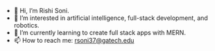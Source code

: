 - 👋 Hi, I’m Rishi Soni.
- 👀 I’m interested in artificial intelligence, full-stack development, and robotics.
- 🌱 I’m currently learning to create full stack apps with MERN.
- 📫 How to reach me: rsoni37@gatech.edu

<!---
rishiso/rishiso is a ✨ special ✨ repository because its `README.md` (this file) appears on your GitHub profile.
You can click the Preview link to take a look at your changes.
--->

